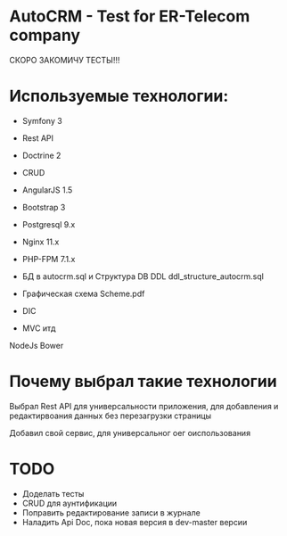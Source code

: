 
AutoCRM - Test for ER-Telecom company
========================

СКОРО ЗАКОМИЧУ ТЕСТЫ!!!

Используемые технологии:
========================
- Symfony 3
- Rest API
- Doctrine 2
- CRUD
- AngularJS 1.5
- Bootstrap 3
- Postgresql 9.x
- Nginx 11.x
- PHP-FPM 7.1.x

- БД в autocrm.sql и Структура DB DDL ddl_structure_autocrm.sql
- Графическая схема Scheme.pdf

- DIC
- MVC 
итд

NodeJs
Bower

Почему выбрал такие технологии
========================
Выбрал Rest API для универсальности приложения,
 для добавления и редактирвоания данных без перезагрузки страницы
 
 Добавил свой сервис, для универсальног оег оиспользования


TODO
========================

- Доделать тесты
- CRUD для аунтификации
- Поправить редактирование записи в журнале
- Наладить Api Doc, пока новая версия в dev-master версии

